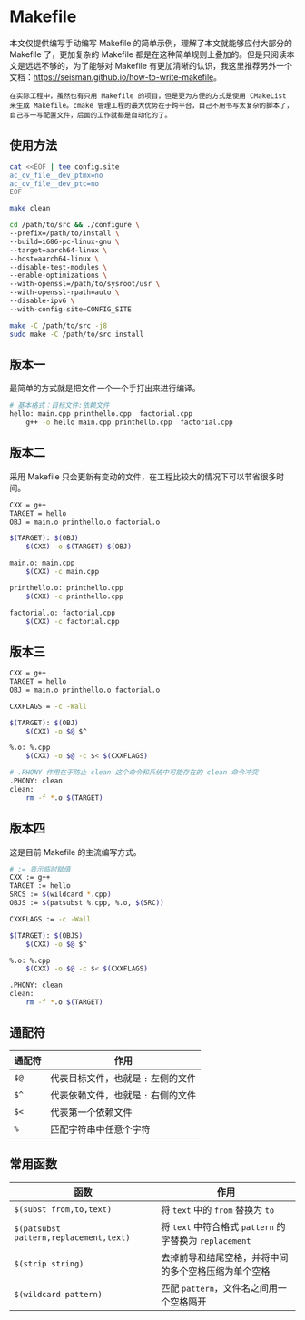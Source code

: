 # Makefile

本文仅提供编写手动编写 Makefile 的简单示例，理解了本文就能够应付大部分的 Makefile 了，更加复杂的 Makefile 都是在这种简单规则上叠加的。但是只阅读本文是远远不够的，为了能够对 Makefile 有更加清晰的认识，我这里推荐另外一个文档：<https://seisman.github.io/how-to-write-makefile>。

```{note}
在实际工程中，虽然也有只用 Makefile 的项目，但是更为方便的方式是使用 CMakeList 来生成 Makefile。cmake 管理工程的最大优势在于跨平台，自己不用书写太复杂的脚本了，自己写一写配置文件，后面的工作就都是自动化的了。
```

## 使用方法

```bash
cat <<EOF | tee config.site
ac_cv_file__dev_ptmx=no
ac_cv_file__dev_ptc=no
EOF
```

```bash
make clean

cd /path/to/src && ./configure \
--prefix=/path/to/install \
--build=i686-pc-linux-gnu \
--target=aarch64-linux \
--host=aarch64-linux \
--disable-test-modules \
--enable-optimizations \
--with-openssl=/path/to/sysroot/usr \
--with-openssl-rpath=auto \
--disable-ipv6 \
--with-config-site=CONFIG_SITE

make -C /path/to/src -j8
sudo make -C /path/to/src install
```

## 版本一

最简单的方式就是把文件一个一个手打出来进行编译。

```bash
# 基本格式：目标文件:依赖文件
hello: main.cpp printhello.cpp  factorial.cpp
    g++ -o hello main.cpp printhello.cpp  factorial.cpp
```

## 版本二

采用 Makefile 只会更新有变动的文件，在工程比较大的情况下可以节省很多时间。

```bash
CXX = g++
TARGET = hello
OBJ = main.o printhello.o factorial.o

$(TARGET): $(OBJ)
    $(CXX) -o $(TARGET) $(OBJ)

main.o: main.cpp
    $(CXX) -c main.cpp

printhello.o: printhello.cpp
    $(CXX) -c printhello.cpp

factorial.o: factorial.cpp
    $(CXX) -c factorial.cpp
```

## 版本三

```bash
CXX = g++
TARGET = hello
OBJ = main.o printhello.o factorial.o

CXXFLAGS = -c -Wall

$(TARGET): $(OBJ)
    $(CXX) -o $@ $^

%.o: %.cpp
    $(CXX) -o $@ -c $< $(CXXFLAGS)

# .PHONY 作用在于防止 clean 这个命令和系统中可能存在的 clean 命令冲突
.PHONY: clean
clean:
    rm -f *.o $(TARGET)
```

## 版本四

这是目前 Makefile 的主流编写方式。

```bash
# := 表示临时赋值
CXX := g++
TARGET := hello
SRCS := $(wildcard *.cpp)
OBJS := $(patsubst %.cpp, %.o, $(SRC))

CXXFLAGS := -c -Wall

$(TARGET): $(OBJS)
    $(CXX) -o $@ $^

%.o: %.cpp
    $(CXX) -o $@ -c $< $(CXXFLAGS)

.PHONY: clean
clean:
    rm -f *.o $(TARGET)
```

## 通配符

| 通配符 | 作用                                |
| ------ | ----------------------------------- |
| `$@`   | 代表目标文件，也就是 `:` 左侧的文件 |
| `$^`   | 代表依赖文件，也就是 `:` 右侧的文件 |
| `$<`   | 代表第一个依赖文件                  |
| `%`    | 匹配字符串中任意个字符              |

## 常用函数

| 函数                                   | 作用                                                    |
| -------------------------------------- | ------------------------------------------------------- |
| `$(subst from,to,text)`                | 将 `text` 中的 `from` 替换为 `to`                       |
| `$(patsubst pattern,replacement,text)` | 将 `text` 中符合格式 `pattern` 的字替换为 `replacement` |
| `$(strip string)`                      | 去掉前导和结尾空格，并将中间的多个空格压缩为单个空格    |
| `$(wildcard pattern)`                  | 匹配 `pattern`，文件名之间用一个空格隔开                |
